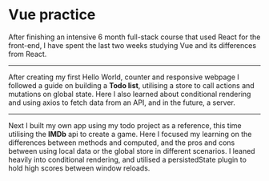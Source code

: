 <h1>Vue practice</h1>

<p>
After finishing an intensive 6 month full-stack course that used React for the front-end, I have spent the last two weeks studying Vue and its differences from React.
</p>

---

<p>
After creating my first Hello World, counter and responsive webpage I followed a guide on building a <strong>Todo list</strong>, utilising a store to call actions and mutations on    global state. Here I also learned about conditional rendering and using axios to fetch data from an API, and in the future, a server.
</p>

---

<p>
Next I built my own app using my todo project as a reference, this time utilising the <strong>IMDb</strong> api to create a game. Here I focused my learning on the differences between methods and computed, and the pros and cons between using local data or the global store in different scenarios. I leaned heavily into conditional rendering, and utilised a persistedState plugin to hold high scores between window reloads.
</p>
